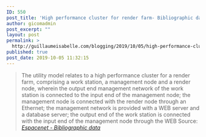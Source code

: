 ```yaml
---
ID: 550
post_title: 'High performance cluster for render farm- Bibliographic data'
author: gicomadmin
post_excerpt: ""
layout: post
permalink: >
  http://guillaumeisabelle.com/blogging/2019/10/05/high-performance-cluster-for-render-farm-bibliographic-data/
published: true
post_date: 2019-10-05 11:32:15
---
```

> The utility model relates to a high performance cluster for a render farm, comprising a work station, a management node and a render node, wherein the output end management network of the work station is connected to the input end of the management node; the management node is connected with the render node through an Ethernet; the management network is provided with a WEB server and a database server; the output end of the work station is connected with the input end of the management node through the WEB Source: *[Espacenet - Bibliographic data][1]*

 [1]: https://worldwide.espacenet.com/publicationDetails/biblio?FT=D&date=20120530&DB=EPODOC&locale=&CC=CN&NR=202261410U